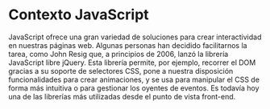 # Contexto JavaScript

JavaScript ofrece una gran variedad de soluciones para crear interactividad en nuestras páginas web. Algunas personas han decidido facilitarnos la tarea, como John Resig que, a principios de 2006, lanzó la librería JavaScript libre jQuery. Esta librería permite, por ejemplo, recorrer el DOM gracias a su soporte de selectores CSS, pone a nuestra disposición funcionalidades para crear animaciones, y se usa para manipular el CSS de forma más intuitiva o para gestionar los oyentes de eventos. Es todavía hoy una de las librerías más utilizadas desde el punto de vista front-end.